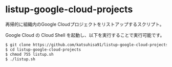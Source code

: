 # listup-google-cloud-projects

再帰的に組織内のGoogle Cloudプロジェクトをリストアップするスクリプト。

Google Cloud の Cloud Shell を起動し、以下を実行することで実行可能です。

```sh
$ git clone https://github.com/katsuhisa91/listup-google-cloud-projects.git
$ cd listup-google-cloud-projects
$ chmod 755 listup.sh
$ ./listup.sh
```